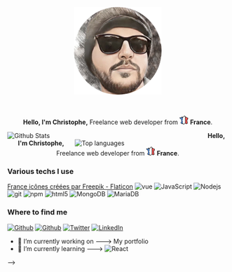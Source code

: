  <p align="center">
  <img src="https://github.com/ackheron/ackheron/blob/master/imgGit/avatar.png" alt="Christophe Romand" height="200"/>
 </p>
 </br>  
 

<p align="center">
  <strong>Hello, I'm Christophe,</strong> Freelance web developer from <img src="https://github.com/ackheron/ackheron/blob/master/imgGit/france.png" width="20"/> <b> France</b>.
 
</p>
 <p>
  <img align="left" width="450" src="https://github-readme-stats.vercel.app/api?username=Ackheron&show_icons=true&theme=graywhite" alt="Github Stats" />
  <img align="right" width="350" src="https://github-readme-stats.vercel.app/api/top-langs/?username=ackheron&layout=compact&theme=graywhite" alt="Top languages" />
</p>

<p align="center">
  <strong>Hello, I'm Christophe,</strong> Freelance web developer from <img src="https://github.com/ackheron/ackheron/blob/master/imgGit/france.png" width="20"/> <b> France</b>.
</p>

<h3>Various techs I use</h3>
<p>
  <a href="https://www.flaticon.com/fr/icones-gratuites/france" title="france icônes">France icônes créées par Freepik - Flaticon</a>
  <img alt="vue" src="https://img.shields.io/badge/-Vue-4fc08d?style=flat-square&logo=Vue.js&logoColor=white" />  
  <img alt="JavaScript" src="https://img.shields.io/badge/-TypeScript-007ACC?style=flat-square&logo=typescript&logoColor=white" />
  <img alt="Nodejs" src="https://img.shields.io/badge/-Nodejs-43853d?style=flat-square&logo=Node.js&logoColor=white" />
  <img alt="git" src="https://img.shields.io/badge/-Git-F05032?style=flat-square&logo=git&logoColor=white" />
  <img alt="npm" src="https://img.shields.io/badge/-NPM-CB3837?style=flat-square&logo=npm&logoColor=white" />
  <img alt="html5" src="https://img.shields.io/badge/-HTML5-E34F26?style=flat-square&logo=html5&logoColor=white" />
  <img alt="MongoDB" src="https://img.shields.io/badge/-MongoDB-13aa52?style=flat-square&logo=mongodb&logoColor=white" />
  <img alt="MariaDB" src="https://img.shields.io/badge/MariaDB-003545?style=flat-square&logo=mariadb&logoColor=white" />

</p>

  <h3>Where to find me</h3>
<p>
  <a href="https://github.com/ackheron" target="_blank"><img alt="Github" src="https://img.shields.io/badge/GitHub-%2312100E.svg?&style=for-the-badge&logo=Github&logoColor=white" /></a>
  <a href="https://gitlab.com/ackheron" target="_blank"><img alt="Github" src="https://img.shields.io/badge/gitlab-%23181717.svg?style=for-the-badge&logo=gitlab&logoColor=white" /></a> 
  <a href="https://twitter.com/ackheronDotCom" target="_blank"><img alt="Twitter" src="https://img.shields.io/badge/twitter-%231DA1F2.svg?&style=for-the-badge&logo=twitter&logoColor=white" /></a>
  <a href="https://www.linkedin.com/in/cromand/" target="_blank"><img alt="LinkedIn" src="https://img.shields.io/badge/linkedin-%230077B5.svg?&style=for-the-badge&logo=linkedin&logoColor=white" /></a> 

</p>


- 🔭 I’m currently working on ---> My portfolio
- 🌱 I’m currently learning ---> <img alt="React" src="https://img.shields.io/badge/react-%2320232a.svg?style=fflat-square&logo=react&logoColor=%2361DAFB" />

-->
